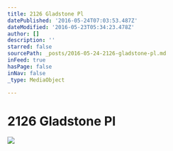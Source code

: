 ```yaml
---
title: 2126 Gladstone Pl
datePublished: '2016-05-24T07:03:53.487Z'
dateModified: '2016-05-23T05:34:23.478Z'
author: []
description: ''
starred: false
sourcePath: _posts/2016-05-24-2126-gladstone-pl.md
inFeed: true
hasPage: false
inNav: false
_type: MediaObject

---
```

# 2126 Gladstone Pl
![](https://the-grid-user-content.s3-us-west-2.amazonaws.com/188e9cba-0198-43ae-9893-74fe39f99cd0.jpg)
